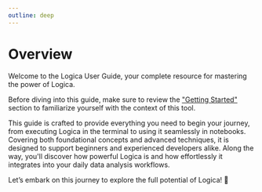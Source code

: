 ```yaml
---
outline: deep
---
```

# Overview

Welcome to the Logica User Guide, your complete resource for mastering the power of Logica.

Before diving into this guide, make sure to review the ["Getting Started"](../start/) section to familiarize yourself with the context of this tool.

This guide is crafted to provide everything you need to begin your journey, from executing Logica in the terminal to using it seamlessly in notebooks. Covering both foundational concepts and advanced techniques, it is designed to support beginners and experienced developers alike. Along the way, you'll discover how powerful Logica is and how effortlessly it integrates into your daily data analysis workflows.

Let’s embark on this journey to explore the full potential of Logica! 🚀